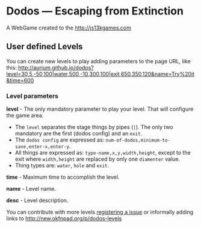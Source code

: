 Dodos — Escaping from Extinction
================================

A WebGame created to the http://js13kgames.com

User defined Levels
-------------------

You can create new levels to play adding parameters to the page URL, like this:
http://aurium.github.io/dodos?level=30,5,-50,100|water,500,-10,300,100|exit,650,350,120&name=Try%20it&time=600

### Level parameters

**level** - The only mandatory parameter to play your level. That will configure the game area.
* The `level` separates the stage things by pipes (`|`). The only two mandatory are the first (dodos config) and an `exit`.
* The `dodos config` are expressed as: `num-of-dodos,minimum-to-save,enter-x,enter-y`.
* All things are expressed as: `type-name,x,y,width,height`, except to the exit where `width,height` are replaced by only one `diamenter` value.
* Thing types are: `water`, `hole` and `exit`.

**time** - Maximum time to accomplish the level.

**name** - Level name.

**desc** - Level description.

You can contribute with more levels [registering a issue](https://github.com/aurium/dodos/issues) or informally adding links to http://new.okfnpad.org/p/dodos-levels
